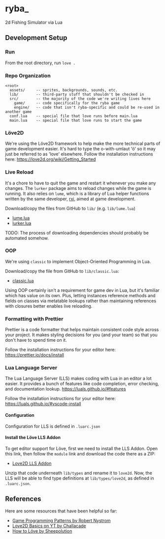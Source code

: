 # ryba_
2d Fishing Simulator via Lua

## Development Setup

### Run
From the root directory, run `love .`

### Repo Organization
```
<root>
  assets/     -- sprites, backgrounds, sounds, etc.
  lib/        -- third-party stuff that shouldn't be checked in
  src/        -- the majority of the code we're writing lives here
    game/     -- code specifically for the ryba game
    engine/   -- code that isn't ryba-specific and could be re-used in another game
  conf.lua    -- special file that love runs before main.lua
  main.lua    -- special file that love runs to start the game
```

### Löve2D
We're using the Löve2D framework to help make the more technical parts of game development easier.
It's hard to type the o-with-umlaut 'ö' so it may just be referred to as 'love' elsewhere.
Follow the installation instructions here: https://love2d.org/wiki/Getting_Started

### Live Reload
It's a chore to have to quit the game and restart it whenever you make any changes.
The `lurker` package aims to reload changes while the game is running.
It also relies on `lume`, which is a library of Lua helper functions written by the
same developer, [rxi](http://github.com/rxi), aimed at game development.

Download/copy the files from GitHub to `lib/` (e.g. `lib/lume.lua`)
- [lume.lua](https://github.com/rxi/lume/blob/98847e7812cf28d3d64b289b03fad71dc704547d/lume.lua)
- [lurker.lua](https://github.com/rxi/lurker/blob/03d1373911f586c1c6d5d557527b5d510190fd94/lurker.lua)

TODO: The process of downloading dependencies should probably be automated somehow.

### OOP
We're using `classic` to implement Object-Oriented Programming in Lua.

Download/copy the file from GitHub to `lib/classic.lua`:
- [classic.lua](https://github.com/rxi/classic/blob/e5610756c98ac2f8facd7ab90c94e1a097ecd2c6/classic.lua)

Using OOP certainly isn't a requirement for game dev in Lua, but it's familiar which has value on its own.
Plus, letting instances reference methods and fields on classes via metatable lookups
rather than maintaining references with closures better enables live reloading.

### Formatting with Prettier
Prettier is a code formatter that helps maintain consistent code style across your project.
It makes styling decisions for you (and your team) so that you don't have to spend time on it.

Follow the installation instructions for your editor here:
https://prettier.io/docs/install

### Lua Language Server
The Lua Language Server (LLS) makes coding with Lua in an editor a lot easier.
It provides a bunch of features like code completion, error checking, and documentation lookup.
https://luals.github.io/#features

Follow the installation instructions for your editor here:
https://luals.github.io/#vscode-install

#### Configuration
Configuration for LLS is defined in `.luarc.json`

#### Install the Löve LLS Addon
To get editor support for Löve, first we need to install the LLS Addon.
Open this link, then follow the `module` link and download the code there as a ZIP:
- [Love2D LLS Addon](https://github.com/LuaCATS/love2d/tree/97fa46cd694e09f953157a5c71e7e9adeb99d0c8)

Unzip that code underneath `lib/types` and rename it to `love2d`.
Now, the LLS will be able to find type definitions at `lib/types/love2d`, as defined in `.luarc.json`.

## References
Here are some resources that have been helpful so far:

- [Game Programming Patterns by Robert Nystrom](https://gameprogrammingpatterns.com/contents.html)
- [Love2D Basics on YT by Challacade](https://www.youtube.com/playlist?list=PLqPLyUreLV8DrLcLvQQ64Uz_h_JGLgGg2)
- [How to Löve by Sheepolution](https://sheepolution.com/learn/book/contents)
